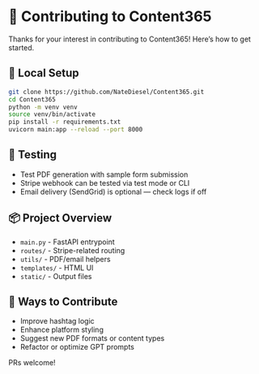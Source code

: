 # 🤝 Contributing to Content365

Thanks for your interest in contributing to Content365! Here’s how to get started.

## 🔧 Local Setup

```bash
git clone https://github.com/NateDiesel/Content365.git
cd Content365
python -m venv venv
source venv/bin/activate
pip install -r requirements.txt
uvicorn main:app --reload --port 8000
```

## 🧪 Testing

- Test PDF generation with sample form submission
- Stripe webhook can be tested via test mode or CLI
- Email delivery (SendGrid) is optional — check logs if off

## 📦 Project Overview

- `main.py` - FastAPI entrypoint  
- `routes/` - Stripe-related routing  
- `utils/` - PDF/email helpers  
- `templates/` - HTML UI  
- `static/` - Output files

## 🙌 Ways to Contribute

- Improve hashtag logic
- Enhance platform styling
- Suggest new PDF formats or content types
- Refactor or optimize GPT prompts

PRs welcome!
